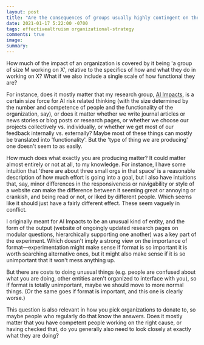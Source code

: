```yaml
---
layout: post
title: "Are the consequences of groups usually highly contingent on their details?"
date: 2021-01-17 5:22:00 -0700
tags: effectivealtruism organizational-strategy
comments: true
image:
summary:
---
```

How much of the impact of an organization is covered by it being 'a group of size M working on X', relative to the specifics of how and what they do in working on X? What if we also include a single scale of how functional they are?<!--ex-->

For instance, does it mostly matter that my research group, [AI Impacts](https://aiimpacts.org/), is a certain size force for AI risk related thinking (with the size determined by the number and competence of people and the functionality of the organization, say), or does it matter whether we write journal articles or news stories or blog posts or research pages, or whether we choose our projects collectively vs. individually, or whether we get most of our feedback internally vs. externally? Maybe most of these things can mostly be translated into 'functionality'. But the 'type of thing we are producing' one doesn't seem to as easily.

How much does what exactly you are producing matter? It could matter almost entirely or not at all, to my knowledge. For instance, I have some intuition that 'there are about three small orgs in that space' is a reasonable description of how much effort is going into a goal, but I also have intuitions that, say, minor differences in the responsiveness or navigability or style of a website can make the difference between it seeming great or annoying or crankish, and being read or not, or liked by different people. Which seems like it should just have a fairly different effect. These seem vaguely in conflict.

I originally meant for AI Impacts to be an unusual kind of entity, and the form of the output (website of ongoingly updated research pages on modular questions, hierarchically supporting one another) was a key part of the experiment. Which doesn't imply a strong view on the importance of format&mdash;experimentation might make sense if format is so important it is worth searching alternative ones, but it might also make sense if it is so unimportant that it won't mess anything up.

But there are costs to doing unusual things (e.g. people are confused about what you are doing, other entities aren't organized to interface with you), so if format is totally unimportant, maybe we should move to more normal things. (Or the same goes if format is important, and this one is clearly worse.)

This question is also relevant in how you pick organizations to donate to, so maybe people who regularly do that know the answers. Does it mostly matter that you have competent people working on the right cause, or having checked that, do you generally also need to look closely at exactly what they are doing?
